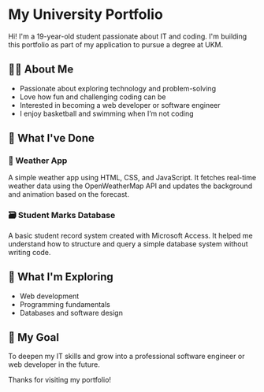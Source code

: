 # My University Portfolio

Hi! I'm a 19-year-old student passionate about IT and coding. I'm building this portfolio as part of my application to pursue a degree at UKM.

## 👨‍💻 About Me

- Passionate about exploring technology and problem-solving  
- Love how fun and challenging coding can be  
- Interested in becoming a web developer or software engineer  
- I enjoy basketball and swimming when I’m not coding

## 🧠 What I've Done

### 📱 Weather App
A simple weather app using HTML, CSS, and JavaScript. It fetches real-time weather data using the OpenWeatherMap API and updates the background and animation based on the forecast.

### 🗃️ Student Marks Database
A basic student record system created with Microsoft Access. It helped me understand how to structure and query a simple database system without writing code.

## 🔭 What I'm Exploring

- Web development  
- Programming fundamentals  
- Databases and software design  

## 🎯 My Goal

To deepen my IT skills and grow into a professional software engineer or web developer in the future.

Thanks for visiting my portfolio!
